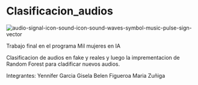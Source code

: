 # Clasificacion_audios


![audio-signal-icon-sound-icon-sound-waves-symbol-music-pulse-sign-vector](https://github.com/user-attachments/assets/f2f8b64b-abc1-4379-b44a-82d045328428)

Trabajo final en el programa Mil mujeres en IA

Clasificacion de audios en fake y reales y luego la imprementacion de Random Forest para cladificar nuevos audios.


Integrantes: 
Yennifer Garcia
Gisela Belen Figueroa
Maria Zuñiga
